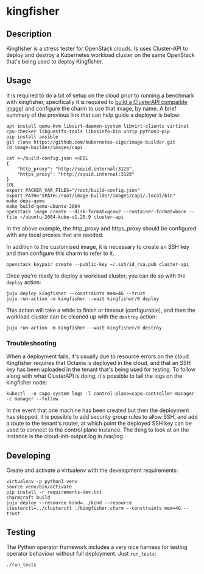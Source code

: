 # kingfisher

## Description

Kingfisher is a stress tester for OpenStack clouds. Is uses Cluster-API to deploy
and destroy a Kubernetes workload cluster on the same OpenStack that's being used
to deploy Kingfisher.

## Usage

It is required to do a bit of setup on the cloud prior to running a
benchmark with kingfisher, specifically it is required to 
[build a ClusterAPI compaible image](https://image-builder.sigs.k8s.io/capi/providers/openstack.html)]
and configure the charm to use that image, by name. A brief summary of the
previous link that can help guide a deployer is below:

    apt install qemu-kvm libvirt-daemon-system libvirt-clients virtinst cpu-checker libguestfs-tools libosinfo-bin unzip python3-pip
    pip install ansible
    git clone https://github.com/kubernetes-sigs/image-builder.git
    cd image-builder/images/capi

    cat >~/build-config.json <<EOL
    {
        "http_proxy": "http://squid.internal:3128",
        "https_proxy": "http://squid.internal:3128"
    }
    EOL
    export PACKER_VAR_FILES="/root/build-config.json"
    export PATH="$PATH:/root/image-builder/images/capi/.local/bin"
    make deps-qemu
    make build-qemu-ubuntu-2004
    openstack image create --disk-format=qcow2 --container-format=bare --file ~/ubuntu-2004-kube-v1.20.9 cluster-api

In the above example, the http_proxy and https_proxy should be configured
with any local proxies that are needed.

In addition to the customised image, it is necessary to create an SSH key and then
configure this charm to refer to it.

    openstack keypair create --public-key ~/.ssh/id_rsa.pub cluster-api

Once you're ready to deploy a workload cluster, you can do so with the `deploy` action:

    juju deploy kingfisher --constraints mem=4G --trust
    juju run-action -m kingfisher --wait kingfisher/0 deploy

This action will take a while to finish or timeout (configurable), and then the
workload cluster can be cleaned up with the `destroy` action:

    juju run-action -m kingfisher --wait kingfisher/0 destroy

### Troubleshooting

When a deployment fails, it's usually due to resource errors on the cloud. Kingfisher
requires that Octavia is deployed in the cloud, and that an SSH key has been uploaded
in the tenant that's being used for testing. To follow along with what ClusterAPI is
doing, it's possible to tail the logs on the kingfisher node:

    kubectl  -n capo-system logs -l control-plane=capo-controller-manager -c manager --follow

In the event that one machine has been created but then the deployment has stopped, it
is possible to add security group rules to allow SSH, and add a route to the tenant's
router, at which point the deployed SSH key can be used to connect to the control plane
instance. The thing to look at on the instance is the cloud-init-output.log in /var/log.

## Developing

Create and activate a virtualenv with the development requirements:

    virtualenv -p python3 venv
    source venv/bin/activate
    pip install -r requirements-dev.txt
    charmcraft build
    juju deploy --resource kind=../kind --resource clusterctl=../clusterctl ./kingfisher.charm --constraints mem=4G --trust

## Testing

The Python operator framework includes a very nice harness for testing
operator behaviour without full deployment. Just `run_tests`:

    ./run_tests
